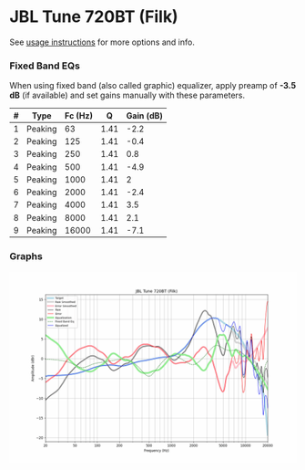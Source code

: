 # JBL Tune 720BT (Filk)
See [usage instructions](https://github.com/jaakkopasanen/AutoEq#usage) for more options and info.

### Fixed Band EQs
When using fixed band (also called graphic) equalizer, apply preamp of **-3.5 dB** (if available) and set gains manually with these parameters.

|   # | Type    |   Fc (Hz) |    Q |   Gain (dB) |
|-----|---------|-----------|------|-------------|
|   1 | Peaking |        63 | 1.41 |        -2.2 |
|   2 | Peaking |       125 | 1.41 |        -0.4 |
|   3 | Peaking |       250 | 1.41 |         0.8 |
|   4 | Peaking |       500 | 1.41 |        -4.9 |
|   5 | Peaking |      1000 | 1.41 |         2   |
|   6 | Peaking |      2000 | 1.41 |        -2.4 |
|   7 | Peaking |      4000 | 1.41 |         3.5 |
|   8 | Peaking |      8000 | 1.41 |         2.1 |
|   9 | Peaking |     16000 | 1.41 |        -7.1 |

### Graphs
![](./JBL%20Tune%20720BT%20(Filk).png)
